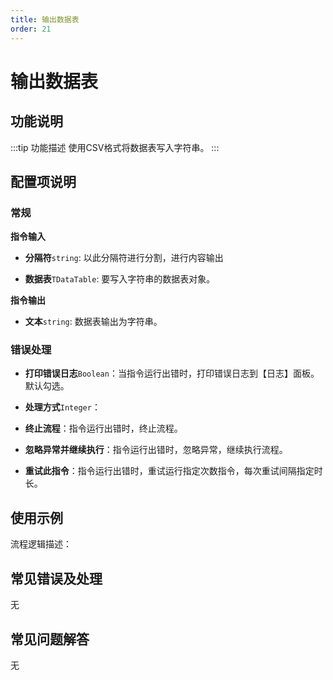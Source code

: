 ```yaml
---
title: 输出数据表
order: 21
---
```


# 输出数据表

## 功能说明

:::tip 功能描述
使用CSV格式将数据表写入字符串。
:::

## 配置项说明

### 常规

**指令输入**

- **分隔符**`string`: 以此分隔符进行分割，进行内容输出

- **数据表**`TDataTable`: 要写入字符串的数据表对象。


**指令输出**

- **文本**`string`: 数据表输出为字符串。

### 错误处理

- **打印错误日志**`Boolean`：当指令运行出错时，打印错误日志到【日志】面板。默认勾选。

- **处理方式**`Integer`：

 - **终止流程**：指令运行出错时，终止流程。

 - **忽略异常并继续执行**：指令运行出错时，忽略异常，继续执行流程。

 - **重试此指令**：指令运行出错时，重试运行指定次数指令，每次重试间隔指定时长。

## 使用示例

流程逻辑描述：

## 常见错误及处理

无

## 常见问题解答

无

